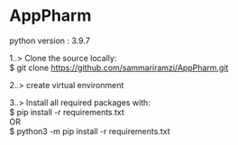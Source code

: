 # AppPharm
python version : 3.9.7


1..> Clone the source locally:   
        $ git clone https://github.com/sammariramzi/AppPharm.git
        
2..> create virtual environment

3..> Install all required packages with:   
        $ pip install -r requirements.txt    
                    OR    
        $ python3 -m pip install -r requirements.txt   
        

